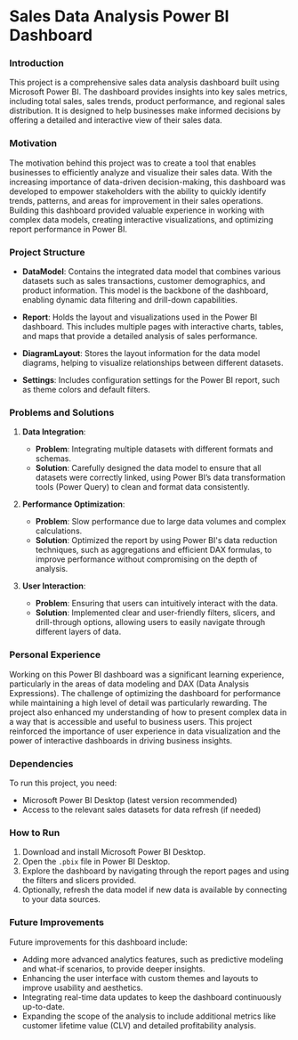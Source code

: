 # Sales Data Analysis Power BI Dashboard

### Introduction
This project is a comprehensive sales data analysis dashboard built using Microsoft Power BI. The dashboard provides insights into key sales metrics, including total sales, sales trends, product performance, and regional sales distribution. It is designed to help businesses make informed decisions by offering a detailed and interactive view of their sales data.

### Motivation
The motivation behind this project was to create a tool that enables businesses to efficiently analyze and visualize their sales data. With the increasing importance of data-driven decision-making, this dashboard was developed to empower stakeholders with the ability to quickly identify trends, patterns, and areas for improvement in their sales operations. Building this dashboard provided valuable experience in working with complex data models, creating interactive visualizations, and optimizing report performance in Power BI.

### Project Structure

- **DataModel**: Contains the integrated data model that combines various datasets such as sales transactions, customer demographics, and product information. This model is the backbone of the dashboard, enabling dynamic data filtering and drill-down capabilities.

- **Report**: Holds the layout and visualizations used in the Power BI dashboard. This includes multiple pages with interactive charts, tables, and maps that provide a detailed analysis of sales performance.

- **DiagramLayout**: Stores the layout information for the data model diagrams, helping to visualize relationships between different datasets.

- **Settings**: Includes configuration settings for the Power BI report, such as theme colors and default filters.

### Problems and Solutions

1. **Data Integration**:
   - **Problem**: Integrating multiple datasets with different formats and schemas.
   - **Solution**: Carefully designed the data model to ensure that all datasets were correctly linked, using Power BI’s data transformation tools (Power Query) to clean and format data consistently.

2. **Performance Optimization**:
   - **Problem**: Slow performance due to large data volumes and complex calculations.
   - **Solution**: Optimized the report by using Power BI's data reduction techniques, such as aggregations and efficient DAX formulas, to improve performance without compromising on the depth of analysis.

3. **User Interaction**:
   - **Problem**: Ensuring that users can intuitively interact with the data.
   - **Solution**: Implemented clear and user-friendly filters, slicers, and drill-through options, allowing users to easily navigate through different layers of data.

### Personal Experience
Working on this Power BI dashboard was a significant learning experience, particularly in the areas of data modeling and DAX (Data Analysis Expressions). The challenge of optimizing the dashboard for performance while maintaining a high level of detail was particularly rewarding. The project also enhanced my understanding of how to present complex data in a way that is accessible and useful to business users. This project reinforced the importance of user experience in data visualization and the power of interactive dashboards in driving business insights.

### Dependencies
To run this project, you need:
- Microsoft Power BI Desktop (latest version recommended)
- Access to the relevant sales datasets for data refresh (if needed)

### How to Run

1. Download and install Microsoft Power BI Desktop.
2. Open the `.pbix` file in Power BI Desktop.
3. Explore the dashboard by navigating through the report pages and using the filters and slicers provided.
4. Optionally, refresh the data model if new data is available by connecting to your data sources.

### Future Improvements
Future improvements for this dashboard include:
- Adding more advanced analytics features, such as predictive modeling and what-if scenarios, to provide deeper insights.
- Enhancing the user interface with custom themes and layouts to improve usability and aesthetics.
- Integrating real-time data updates to keep the dashboard continuously up-to-date.
- Expanding the scope of the analysis to include additional metrics like customer lifetime value (CLV) and detailed profitability analysis.

